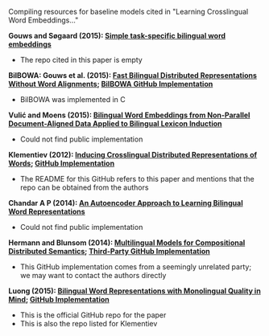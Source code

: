Compiling resources for baseline models cited in "Learning Crosslingual Word Embeddings..."


**Gouws and Søgaard (2015): [Simple task-specific bilingual word embeddings](http://aclweb.org/anthology/N/N15/N15-1157.pdf)**
* The repo cited in this paper is empty

**BilBOWA: Gouws et al. (2015): [Fast Bilingual Distributed Representations Without Word Alignments](https://arxiv.org/pdf/1410.2455.pdf); [BilBOWA GitHub Implementation](https://github.com/gouwsmeister/bilbowa)**
* BilBOWA was implemented in C

**Vulić and Moens (2015): [Bilingual Word Embeddings from Non-Parallel Document-Aligned Data Applied to Bilingual Lexicon Induction](http://www.aclweb.org/anthology/P15-2118)**
* Could not find public implementation

**Klementiev (2012): [Inducing Crosslingual Distributed Representations of Words](http://www.aclweb.org/anthology/C12-1089); [GitHub Implementation](https://github.com/lmthang/bivec)**
* The README for this GitHub refers to this paper and mentions that the repo can be obtained from the authors

**Chandar A P (2014): [An Autoencoder Approach to Learning Bilingual Word Representations](https://arxiv.org/pdf/1402.1454.pdf)**
* Could not find public implementation

**Hermann and Blunsom (2014): [Multilingual Models for Compositional Distributed Semantics](https://arxiv.org/pdf/1404.4641.pdf); [Third-Party GitHub Implementation](https://github.com/karlmoritz/bicvm)**
* This GitHub implementation comes from a seemingly unrelated party; we may want to contact the authors directly

**Luong (2015): [Bilingual Word Representations with Monolingual Quality in Mind](http://www.aclweb.org/anthology/W15-1521); [GitHub Implementation](https://github.com/lmthang/bivec)**
* This is the official GitHub repo for the paper
* This is also the repo listed for Klementiev

